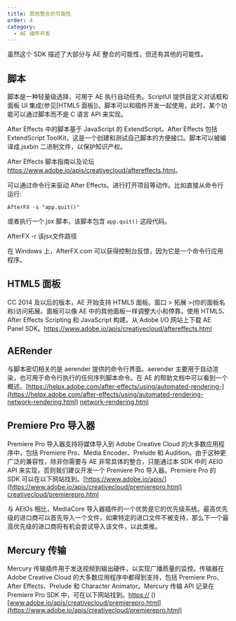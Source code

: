 ```yaml
---
title: 其他整合的可能性
order: 4
category:
  - AE 插件开发
---
```


虽然这个 SDK 描述了大部分与 AE 整合的可能性，但还有其他的可能性。

## 脚本

脚本是一种轻量级选择，可用于 AE 执行自动任务。ScriptUI 提供自定义对话框和面板 UI 集成(参见[HTML5 面板])。脚本可以和插件开发一起使用，此时，某个功能可以通过脚本而不是 C 语言 API 来实现。

After Effects 中的脚本基于 JavaScript 的 ExtendScript。After Effects 包括 ExtendScript ToolKit，这是一个创建和测试自己脚本的方便接口。脚本可以被编译成.jsxbin 二进制文件，以保护知识产权。

After Effects 脚本指南以及论坛 <https://www.adobe.io/apis/creativecloud/aftereffects.html>。

可以通过命令行来驱动 After Effects。进行打开项目等动作。比如直接从命令行运行:

`AfterFX -s "app.quit()"`

或者执行一个.jsx 脚本，该脚本包含 `app.quit()` 这段代码。

AfterFX -r 该jsx文件路径

在 Windows 上，AfterFX.com 可以获得控制台反馈，因为它是一个命令行应用程序。

## HTML5 面板

CC 2014 及以后的版本，AE 开始支持 HTML5 面板。窗口 > 拓展 >(你的面板名称)访问拓展。面板可以像 AE 中的其他面板一样调整大小和停靠。使用 HTML5、After Effects Scripting 和 JavaScript 构建。从 Adobe I/O 网站上下载 AE Panel SDK。<https://www.adobe.io/apis/creativecloud/aftereffects.html>

## AERender

与脚本密切相关的是 aerender 提供的命令行界面。aerender 主要用于自动渲染，也可用于命令行执行的任何序列脚本命令。在 AE 的帮助文档中可以看到一个概述。[https://helpx.adobe.com/after-effects/using/automated-rendering-](https://helpx.adobe.com/after-effects/using/automated-rendering-network-rendering.html) [network-rendering.html](https://helpx.adobe.com/after-effects/using/automated-rendering-network-rendering.html)

## Premiere Pro 导入器

Premiere Pro 导入器支持将媒体导入到 Adobe Creative Cloud 的大多数应用程序中，包括 Premiere Pro、Media Encoder、Prelude 和 Audition。由于这种更广泛的兼容性，除非你需要与 AE 非常具体的整合，只能通过本 SDK 中的 AEIO API 来实现，否则我们建议开发一个 Premiere Pro 导入器。Premiere Pro 的 SDK 可以在以下网站找到。[https://www.adobe.io/apis/](https://www.adobe.io/apis/creativecloud/premierepro.html)  [creativecloud/premierepro.html](https://www.adobe.io/apis/creativecloud/premierepro.html)

与 AEIOs 相比，MediaCore 导入器插件的一个优势是它的优先级系统。最高优先级的进口商可以首先导入一个文件，如果特定的进口文件不被支持，那么下一个最高优先级的进口商将有机会尝试导入该文件，以此类推。

## Mercury 传输

Mercury 传输插件用于发送视频到输出硬件，以实现广播质量的监控。传输器在 Adobe Creative Cloud 的大多数应用程序中都得到支持，包括 Premiere Pro、After Effects、Prelude 和 Character Animator。Mercury 传输 API 记录在 Premiere Pro SDK 中，可在以下网站找到。[https://](https://www.adobe.io/apis/creativecloud/premierepro.html) () [www.adobe.io/apis/creativecloud/premierepro.html](https://www.adobe.io/apis/creativecloud/premierepro.html)

